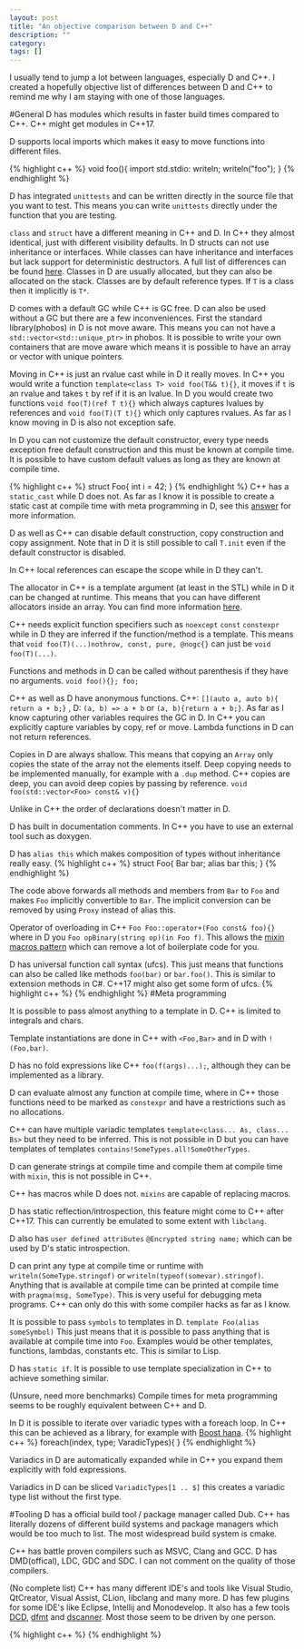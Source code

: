 ```yaml
---
layout: post
title: "An objective comparison between D and C++"
description: ""
category: 
tags: []
---
```


I usually tend to jump a lot between languages, especially D and C++. I created a hopefully objective list of differences between D and C++ to remind me why I am staying with one of those languages.

#General
D has modules which results in faster build times compared to C++. C++ might get modules in C++17.

D supports local imports which makes it easy to move functions into different files.

{% highlight c++ %}
void foo(){
    import std.stdio: writeln;
    writeln("foo");
}
{% endhighlight %}


D has integrated `unittests` and can be written directly in the source file that you want to test. This means you can write `unittests` directly under the function that you are testing.

`class` and `struct` have a different meaning in C++ and D. In C++ they almost identical, just with different visibility defaults. In D structs can not use inheritance or interfaces. While classes can have inheritance and interfaces but lack support for deterministic destructors. A full list of differences can be found [here](https://dlang.org/spec/struct.html). Classes in D are usually allocated, but they can also be allocated on the stack. Classes are by default reference types. If `T` is a class then it implicitly is `T*`.

D comes with a default GC while C++ is GC free. D can also be used without a GC but there are a few inconveniences. First the standard library(phobos) in D is not move aware. This means you can not have a `std::vector<std::unique_ptr>` in phobos. It is possible to write your own containers that are move aware which means it is possible to have an array or vector with unique pointers.

Moving in C++ is just an rvalue cast while in D it really moves. In C++ you would write a function `template<class T> void foo(T&& t){}`, it moves if `t` is an rvalue and takes `t` by ref if it is an lvalue. In D you would create two functions `void foo(T)(ref T t){}` which always captures lvalues by references and `void foo(T)(T t){}` which only captures rvalues. As far as I know moving in D is also not exception safe.

In D you can not customize the default constructor, every type needs exception free default construction and this must be known at compile time. It is possible to have custom default values as long as they are known at compile time.

{% highlight c++ %}
struct Foo{
  int i = 42;
}
{% endhighlight %}
C++ has a `static_cast` while D does not. As far as I know it is possible to create a static cast at compile time with meta programming in D, see this [answer](http://stackoverflow.com/a/35701007/944430) for more information.

D as well as C++ can disable default construction, copy construction and copy assignment. Note that in D it is still possible to call `T.init` even if the default constructor is disabled.

In C++ local references can escape the scope while in D they can't.

The allocator in C++ is a template argument (at least in the STL) while in D it can be changed at runtime. This means that you can have different allocators inside an array. You can find more information [here](https://dlang.org/phobos/std_experimental_allocator.html).

C++ needs explicit function specifiers such as `noexcept` `const` `constexpr` while in D they are inferred if the function/method is a template. This means that `void foo(T)(...)nothrow, const, pure, @nogc{}` can just be `void foo(T)(...)`.

Functions and methods in D can be called without parenthesis if they have no arguments. `void foo(){}; foo;`

C++ as well as D have anonymous functions. C++: `[](auto a, auto b){ return a + b;}` , D: `(a, b) => a + b` or `(a, b){return a + b;}`. As far as I know capturing other variables requires the GC in D. In C++ you can explicitly capture variables by copy, ref or move. Lambda functions in D can not return references.

Copies in D are always shallow. This means that copying an `Array` only copies the state of the array not the elements itself. Deep copying needs to be implemented manually, for example with a `.dup` method. C++ copies are deep, you can avoid deep copies by passing by reference. `void foo(std::vector<Foo> const& v){}`

Unlike in C++ the order of declarations doesn't matter in D.

D has built in documentation comments. In C++ you have to use an external tool such as doxygen.

D has `alias this` which makes composition of types without inheritance really easy.
{% highlight c++ %}
struct Foo{
  Bar bar;
  alias bar this;
}
{% endhighlight %}

The code above forwards all methods and members from `Bar` to `Foo` and makes `Foo` implicitly convertible to `Bar`. The implicit conversion can be removed by using `Proxy` instead of alias this.

Operator of overloading in C++ `Foo Foo::operator+(Foo const& foo){}` where in D you `Foo opBinary(string op)(in Foo f)`. This allows the [mixin macros pattern](http://wiki.dlang.org/Mixin_Macros_Pattern) which can remove a lot of boilerplate code for you.

D has universal function call syntax (ufcs). This just means that functions can also be called like methods `foo(bar)` or `bar.foo()`. This is similar to extension methods in C#. C++17 might also get some form of ufcs.
{% highlight c++ %}
{% endhighlight %}
#Meta programming

It is possible to pass almost anything to a template in D. C++ is limited to integrals and chars.

Template instantiations are done in C++ with `<Foo,Bar>` and in D with `!(Foo,bar)`.

D has no fold expressions like C++ `foo(f(args)...);`, although they can be implemented as a library.

D can evaluate almost any function at compile time, where in C++ those functions need to be marked as `constexpr` and have a restrictions such as no allocations.

C++ can have multiple variadic templates `template<class... As, class... Bs>` but they need to be inferred. This is not possible in D but you can have templates of templates `contains!SomeTypes.all!SomeOtherTypes`.

D can generate strings at compile time and compile them at compile time with `mixin`, this is not possible in C++.

C++ has macros while D does not. `mixins` are capable of replacing macros.

D has static reflection/introspection, this feature might come to C++ after C++17. This can currently be emulated to some extent with `libclang`.

D also has `user defined attributes` `@Encrypted string name;` which can be used by D's static introspection.

D can print any type at compile time or runtime with `writeln(SomeType.stringof)` or `writeln(typeof(somevar).stringof)`. Anything that is available at compile time can be printed at compile time with `pragma(msg, SomeType)`. This is very useful for debugging meta programs. C++ can only do this with some compiler hacks as far as I know.

It is possible to pass `symbols` to templates in D. `template Foo(alias someSymbol)` This just means that it is possible to pass anything that is available at compile time into `Foo`. Examples would be other templates, functions, lambdas, constants etc. This is similar to Lisp.

D has `static if`. It is possible to use template specialization in C++ to achieve something similar.

(Unsure, need more benchmarks) Compile times for meta programming seems to be roughly equivalent between C++ and D.

In D it is possible to iterate over variadic types with a foreach loop. In C++ this can be achieved as a library, for example with [Boost hana](https://github.com/boostorg/hana).
{% highlight c++ %}
foreach(index, type; VaradicTypes){
}
{% endhighlight %}

Variadics in D are automatically expanded while in C++ you expand them explicitly with fold expressions.

Variadics in D can be sliced `VariadicTypes[1 .. $]` this creates a variadic type list without the first type.

#Tooling
D has a official build tool / package manager called Dub. C++ has literally dozens of different build systems and package managers which would be too much to list. The most widespread build system is cmake.

C++ has battle proven compilers such as MSVC, Clang and GCC. D has DMD(offical), LDC, GDC and SDC. I can not comment on the quality of those compilers.

(No complete list) C++ has many different IDE's and tools like Visual Studio, QtCreator, Visual Assist, CLion, libclang and many more. D has few plugins for some IDE's like Eclipse, Intellij and Monodevelop. It also has a few tools [DCD](https://github.com/Hackerpilot/DCD), [dfmt](https://github.com/Hackerpilot/dfmt) and [dscanner](https://github.com/Hackerpilot/Dscanner). Most those seem to be driven by one person.

{% highlight c++ %}
{% endhighlight %}

